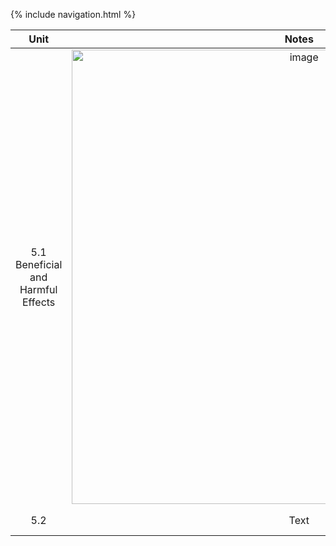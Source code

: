 {% include navigation.html %}

| Unit | Notes | Actions  |
| :-: |    :----:   |  :---: |
| 5.1 Beneficial and Harmful Effects | <img width="727" alt="image" src="https://user-images.githubusercontent.com/89223703/157786979-344759e4-4d91-4d00-a77b-7839f9ead746.png"> | Here's this   |
| 5.2   | Text        | And more      |
